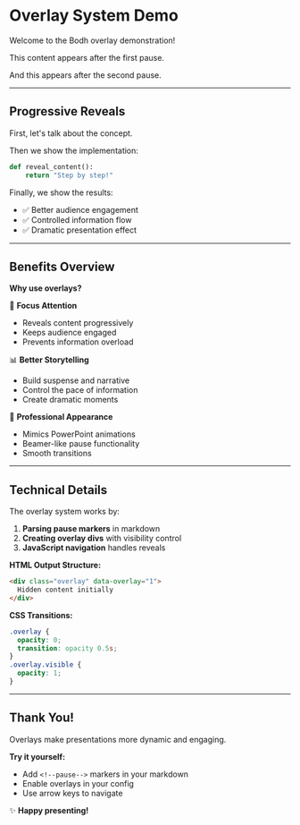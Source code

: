 # Overlay System Demo

Welcome to the Bodh overlay demonstration!

<!--pause-->

This content appears after the first pause.

<!--pause-->

And this appears after the second pause.

---

## Progressive Reveals

First, let's talk about the concept.

<!--pause-->

Then we show the implementation:

```python
def reveal_content():
    return "Step by step!"
```

<!--pause-->

Finally, we show the results:
- ✅ Better audience engagement
- ✅ Controlled information flow  
- ✅ Dramatic presentation effect

---

## Benefits Overview

**Why use overlays?**

<!--pause-->

🎯 **Focus Attention**
- Reveals content progressively
- Keeps audience engaged
- Prevents information overload

<!--pause-->

📊 **Better Storytelling**
- Build suspense and narrative
- Control the pace of information
- Create dramatic moments

<!--pause-->

🎨 **Professional Appearance**
- Mimics PowerPoint animations
- Beamer-like pause functionality
- Smooth transitions

---

## Technical Details

The overlay system works by:

<!--pause-->

1. **Parsing pause markers** in markdown
2. **Creating overlay divs** with visibility control
3. **JavaScript navigation** handles reveals

<!--pause-->

**HTML Output Structure:**
```html
<div class="overlay" data-overlay="1">
  Hidden content initially
</div>
```

<!--pause-->

**CSS Transitions:**
```css
.overlay { 
  opacity: 0; 
  transition: opacity 0.5s; 
}
.overlay.visible { 
  opacity: 1; 
}
```

---

## Thank You!

Overlays make presentations more dynamic and engaging.

<!--pause-->

**Try it yourself:**
- Add `<!--pause-->` markers in your markdown
- Enable overlays in your config
- Use arrow keys to navigate

<!--pause-->

✨ **Happy presenting!**